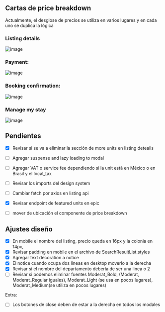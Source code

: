 ## Cartas de price breakdown
Actualmente, el desglose de precios se utiliza en varios lugares y en cada uno se duplica la lógica

### Listing details
![image](https://user-images.githubusercontent.com/72823833/132034142-42d44374-5015-4c18-a154-ecf776673757.png)


### Payment: 
![image](https://user-images.githubusercontent.com/72823833/132034154-b28c9d16-aa6c-41f8-ad12-3fc2db937666.png)


### Booking confirmation: 
![image](https://user-images.githubusercontent.com/72823833/132034169-bee4ed38-3a59-4c46-9276-97c6dbd23693.png)


### Manage my stay
![image](https://user-images.githubusercontent.com/72823833/132034195-fa789fde-5946-425a-aba7-0832579b8010.png)


## Pendientes
- [x] Revisar si se va a eliminar la sección de more units en listing deteails
- [ ] Agregar suspense and lazy loading to modal
- [ ] Agregar VAT o service fee dependiendo si la unit está en México o en Brasil y el local_tax
- [ ] Revisar los imports del design system
- [ ] Cambiar fetch por axios en listing api
- [x] Revisar endpoint de featured units en epic
- [ ] mover de ubicación el componente de price breakdown


## Ajustes diseño
- [x] En mobile el nombre del listing, precio queda en 16px y la colonia en 14px, 
- [x] Revisar padding en mobile en el archivo de SearchResultList.styles
- [x] Agregar text decoration a notice
- [x] El notice cuando ocupa dos lineas en desktop moverlo a la derecha
- [x] Revisar si el nombre del departamento debería de ser una linea o 2
- [ ] Revisar si podemos eliminar fuentes
Moderat_Bold, (Moderat, Moderat_Regular iguales), Moderat_Light (se usa en pocos lugares), Moderat_Medium(se utiliza en pocos lugares)

Extra: 
- [ ] Los botones de close deben de estar a la derecha en todos los modales
